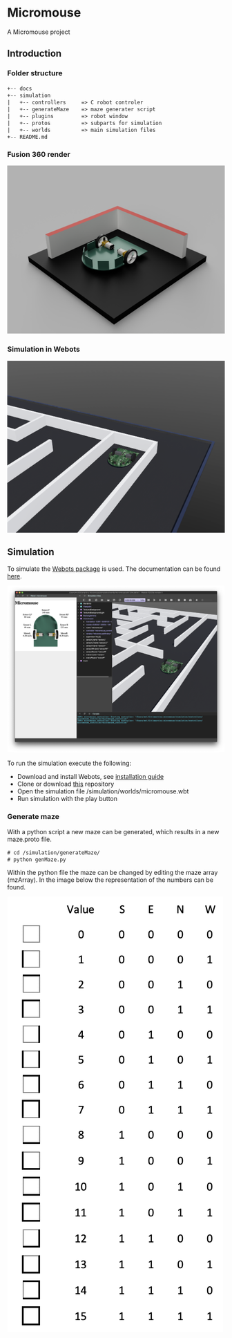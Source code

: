 # Micromouse
A Micromouse project

## Introduction


### Folder structure
```
+-- docs
+-- simulation
|   +-- controllers     => C robot controler
|   +-- generateMaze    => maze generater script
|   +-- plugins         => robot window
|   +-- protos          => subparts for simulation
|   +-- worlds          => main simulation files
+-- README.md
```

### Fusion 360 render
![Render](docs/images/micromouse_render-20200327.png)

### Simulation in Webots
![Render](docs/images/simulation-20200329.png)

## Simulation
To simulate the [Webots package](https://github.com/cyberbotics/webots) is used. The documentation can be found [here](https://cyberbotics.com/doc/guide/index).

![Webots Interface](docs/images/webots-interface.png)

To run the simulation execute the following:
* Download and install Webots, see [installation guide](https://cyberbotics.com/doc/guide/installing-webots)
* Clone or download [this](https://github.com/martin-vl/smartins-micromouse) repository
* Open the simulation file /simulation/worlds/micromouse.wbt
* Run simulation with the play button

### Generate maze
With a python script a new maze can be generated, which results in a new maze.proto file.
```
# cd /simulation/generateMaze/
# python genMaze.py
```
Within the python file the maze can be changed by editing the maze array (mzArray). In the image below the representation of the numbers can be found.

![Maze numbering](docs/images/mazeArrayNumbering.png)

